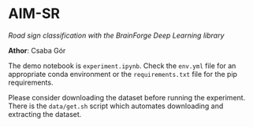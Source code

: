 # AIM-SR

*Road sign classification with the BrainForge Deep Learning library*

**Athor**: Csaba Gór

The demo notebook is `experiment.ipynb`. Check the `env.yml` file for an appropriate
conda environment or the `requirements.txt` file for the pip requirements.

Please consider downloading the dataset before running the experiment. There is the
`data/get.sh` script which automates downloading and extracting the dataset.
